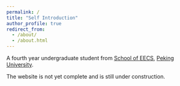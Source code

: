 ```yaml
---
permalink: /
title: "Self Introduction"
author_profile: true
redirect_from: 
  - /about/
  - /about.html
---
```


A fourth year undergraduate student from [School of EECS](https://eecs.pku.edu.cn/), [Peking University](https://www.pku.edu.cn/).

The website is not yet complete and is still under construction.
